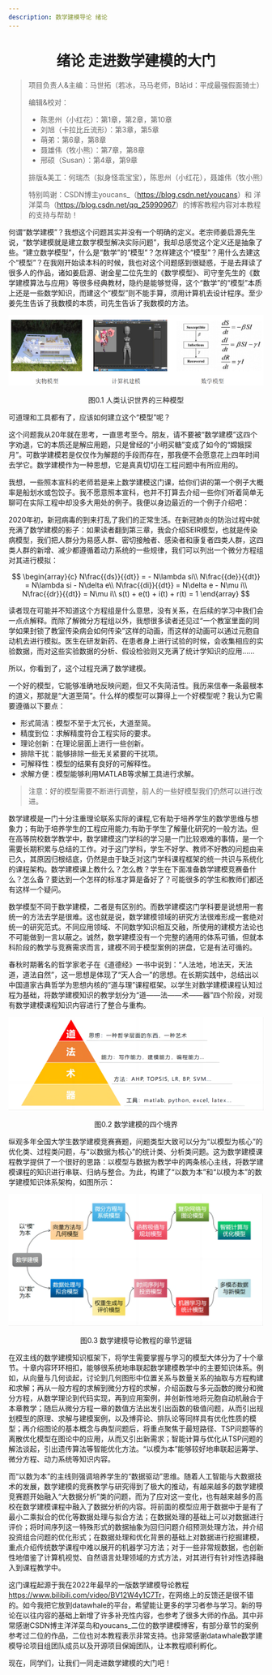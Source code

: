 ```yaml
---
description: 数学建模导论 绪论
---
```


<center><h1>绪论 走进数学建模的大门</h1></center>

> 项目负责人&主编：马世拓（若冰，马马老师，B站id：平成最强假面骑士）
>
> 编辑&校对：
>
> - 陈思州（小红花）：第1章，第2章，第10章
> - 刘旭（卡拉比丘流形）：第3章，第5章
> - 萌弟：第6章，第8章
> - 聂雄伟（牧小熊）：第7章，第8章
> - 邢硕（Susan）：第4章，第9章
>
> 排版&美工：何瑞杰（拟身怪乖宝宝），陈思州（小红花），聂雄伟（牧小熊）
>
> 特别鸣谢：CSDN博主youcans_（<https://blog.csdn.net/youcans>）和 洋洋菜鸟（<https://blog.csdn.net/qq_25990967>）的博客教程内容对本教程的支持与帮助！

何谓“数学建模”？我想这个问题其实并没有一个明确的定义。老宗师姜启源先生说，“数学建模就是建立数学模型解决实际问题”，我却总感觉这个定义还是抽象了些。“建立数学模型”，什么是“数学”的“模型”？怎样建这个“模型”？用什么去建这个“模型”？在我刚开始读本科的时候，我也对这个问题感到很疑惑，于是去拜读了很多人的作品，诸如姜启源、谢金星二位先生的《数学模型》、司守奎先生的《数学建模算法与应用》等很多经典教材，隐约是能够觉得，这个“数学”的“模型”本质上还是一些数学知识，而建这个“模型”则不能手算，须用计算机去设计程序。至少姜先生告诉了我数模的本质，司先生告诉了我数模的方法。

![alt text](image.png)

<center>图0.1 人类认识世界的三种模型 </center>

可道理和工具都有了，应该如何建立这个“模型”呢？

这个问题我从20年就在思考，一直思考至今。朋友，请不要被“数学建模”这四个字劝退，它的本质还是解应用题，只是曾经的“小明买糖”变成了如今的“嫦娥探月”。可数学建模若是仅仅作为解题的手段而存在，那我便不会愿意花上四年时间去学它。数学建模作为一种思想，它是真真切切在工程问题中有所应用的。

我想，一些照本宣科的老师若是来上数学建模这门课，给你们讲的第一个例子大概率是船划水或包饺子。我不愿意照本宣科，也并不打算去介绍一些你们听着简单无聊可在实际工程中却没多大用处的例子。我便以身边最近的一个例子介绍吧：

2020年初，新冠病毒的到来打乱了我们的正常生活。在新冠肺炎的防治过程中就充满了数学建模的影子：如果读者翻到第三章，我会介绍SEIR模型，也就是传染病模型，我们把人群分为易感人群、密切接触者、感染者和康复者四类人群，这四类人群的新增、减少都遵循着动力系统的一些规律，我们可以列出一个微分方程组对其进行模拟：

$$
\begin{array}{c}
N\frac{{ds}}{{dt}} =  - N\lambda si\\
N\frac{{de}}{{dt}} = N\lambda si - N\delta e\\
N\frac{{di}}{{dt}} = N\delta e - N\mu i\\
N\frac{{dr}}{{dt}} = N\mu i\\
s(t) + e(t) + i(t) + r(t) = 1
\end{array}
$$

读者现在可能并不知道这个方程组是什么意思，没有关系，在后续的学习中我们会一点点解释。而除了解微分方程组以外，我想很多读者还见过“一个教室里面的同学如果封锁了教室传染病会如何传染”这样的动画，而这样的动画可以通过元胞自动机去进行模拟。医生在研发新药、在患者身上进行试验的时候，会收集相应的实验数据，而对这些实验数据的分析、假设检验则又充满了统计学知识的应用……

所以，你看到了，这个过程充满了数学建模。

一个好的模型，它能够准确地反映问题，但又不失简洁性。我历来信奉一条最根本的道义，那就是“大道至简”。什么样的模型可以算得上一个好模型呢？我认为它需要遵循以下要点：

- 形式简洁：模型不至于太冗长，大道至简。
- 精度到位：求解精度符合工程实际的要求。
- 理论创新：在理论层面上进行一些创新。
- 排除干扰：能够排除一些无关紧要的干扰项。
- 可解释性：模型的结果有良好的可解释性。
- 求解方便：模型能够利用MATLAB等求解工具进行求解。

> 注意：好的模型需要不断进行调整，前人的一些好模型我们仍然可以进行改进。

数学建模是一门十分注重理论联系实际的课程,它有助于培养学生的数学思维与想象力；有助于培养学生的工程应用能力;有助于学生了解量化研究的一般方法。但在高等院校数学教学中，数学建模这门学科的学习是一门比较艰难的事情，是一个需要长期积累与总结的工作。对于这门学科，学生不好学、教师不好教的问题由来已久，其原因归根结底，仍然是由于缺乏对这门学科课程框架的统一共识与系统化的课程架构。数学建模课上教什么？怎么教？学生在下面准备数学建模竞赛备什么？怎么备？要达到一个怎样的标准才算是备好了？可能很多的学生和教师们都还有这样一个疑问。

数学模型不同于数学建模，二者是有区别的。而数学建模这门学科要是说想用一套统一的方法去学是很难。这也就是说，数学建模领域的研究方法很难形成一套绝对统一的研究范式。不同应用领域、不同数学知识相互交融，所使用的建模方法论也不可能做到一言以蔽之。诚然，数学建模没有一个完整的通用的体系可循，但就本科阶段的教学与竞赛需求而言，建模不同于模型案例的拼盘，它是有法可循的。

春秋时期著名的哲学家老子在《道德经》一书中说到：“人法地，地法天，天法道，道法自然”，这一思想是体现了“天人合一”的思想。在长期实践中，总结出以中国道家古典哲学为思想内核的“道与理”课程框架。以学生对数学建模课程认知过程为基础，将数学建模知识的教学划分为“道——法——术——器”四个阶段，对现有数学建模课程知识内容进行了整合与重构。

![](image-1.png)

<center>图0.2 数学建模的四个境界 </center>

纵观多年全国大学生数学建模竞赛赛题，问题类型大致可以分为“以模型为核心”的优化类、过程类问题，与“以数据为核心”的统计类、分析类问题。这为数学建模课程教学提供了一个很好的思路：以模型与数据为教学中的两条核心主线，将数学建模课程的知识进行串联、归纳与整合。为此，构建了“以数为本”和“以模为本”的数学建模知识体系架构，如图所示：

![](image-2.png)

<center>图0.3 数学建模导论教程的章节逻辑 </center>

在双主线的数学建模知识框架下，将学生需要掌握与学习的模型大体分为了十个章节。十章内容环环相扣，能够很系统地串联起数学建模教学中的主要知识体系。例如，从向量与几何谈起，讨论到几何图形中位置关系与数量关系的抽取与方程构建和求解；再从一般方程的求解到微分方程的求解，介绍函数与多元函数的微分和微分方程，从数学理论到代码实现，再到应用案例，并创新性地将元胞自动机融合于本章教学；随后从微分方程一章的数值方法出发引出函数的极值问题，从而引出规划模型的原理、求解与建模案例，以及博弈论、排队论等同样具有优化性质的模型；再介绍图论的基本概念与典型问题后，将重点聚焦于最短路径、TSP问题等的离散优化模型在图论中的应用，从而又引出新需求；智能计算与优化从TSP问题的解法谈起，引出遗传算法等智能优化方法。“以模为本”能够较好地串联起运筹学、微分方程、动力系统等知识内容。

而“以数为本”的主线则强调培养学生的“数据驱动”思维。随着人工智能与大数据技术的发展，数学建模的竞赛教学与研究得到了极大的推动，有越来越多的数学建模竞赛题开始融入“大数据分析”类的问题，而为了应对这一变化，也有越来越多的高校在数学建模课程中融入了数据分析的内容。将前面的模型应用于数据中于是有了最小二乘拟合的优化等数据处理与拟合方法；在数据处理的基础上可以对数据进行评价；将时间序列这一特殊形式的数据抽象为回归问题介绍预测处理方法，并介绍投资组合问题的优化形式；在数据处理和优化背景的基础上对数据进行挖掘建模，重点介绍传统数学课程中难以展开的机器学习方法；对于一些非常规数据，也创新性地借鉴了计算机视觉、自然语言处理领域的方式方法，对其进行有针对性选择融入到课程教学中。

这门课程起源于我在2022年最早的一版数学建模导论教程<https://www.bilibili.com/video/BV12W4y1C7Tr>，在网络上的反馈还是很不错的。如今我把它放到datawhale的平台，希望能让更多的学习者参与学习。新的导论在以往内容的基础上新增了许多补充性内容，也参考了很多大师的作品。其中非常感谢CSDN博主洋洋菜鸟和youcans_二位的数学建模博客，有部分章节的案例参考过二位的作品，二位也对本教程表示非常支持。也非常感谢datawhale数学建模导论项目组团队成员以及开源项目保姆团队，让本教程顺利孵化。

现在，同学们，让我们一同走进数学建模的大门吧！
